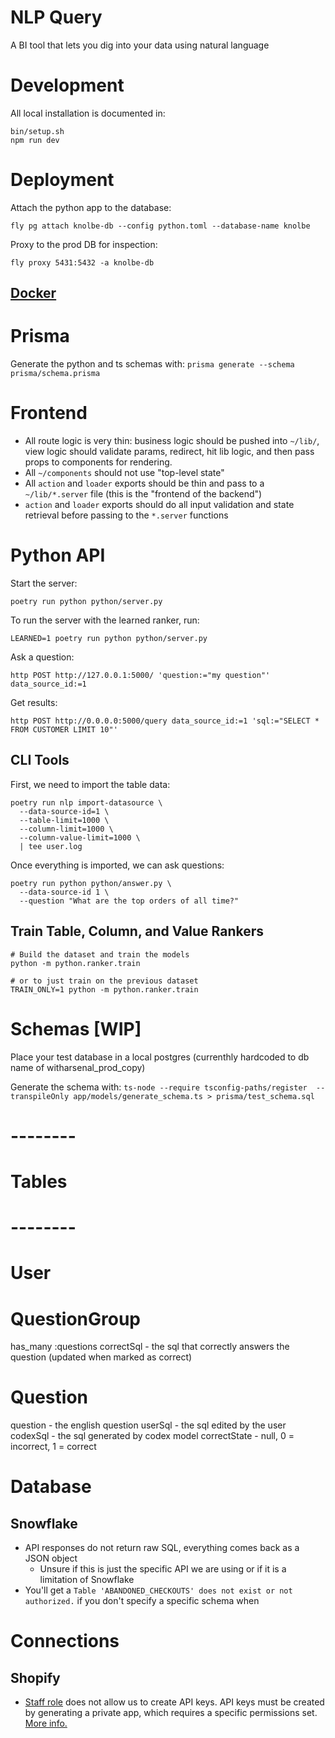 # NLP Query

A BI tool that lets you dig into your data using natural language

# Development

All local installation is documented in:

```shell
bin/setup.sh
npm run dev
```

# Deployment

Attach the python app to the database:

```shell
fly pg attach knolbe-db --config python.toml --database-name knolbe
```

Proxy to the prod DB for inspection:

```shell
fly proxy 5431:5432 -a knolbe-db
```

## [Docker](docker/readme.md)

# Prisma

Generate the python and ts schemas with:
`prisma generate --schema prisma/schema.prisma`

# Frontend

- All route logic is very thin: business logic should be pushed into `~/lib/`, view logic should validate params, redirect, hit lib logic, and then pass props to components for rendering.
- All `~/components` should not use "top-level state"
- All `action` and `loader` exports should be thin and pass to a `~/lib/*.server` file (this is the "frontend of the backend")
- `action` and `loader` exports should do all input validation and state retrieval before passing to the `*.server` functions

# Python API

Start the server:

```shell
poetry run python python/server.py
```

To run the server with the learned ranker, run:

```shell
LEARNED=1 poetry run python python/server.py
```

Ask a question:

```shell
http POST http://127.0.0.1:5000/ 'question:="my question"' data_source_id:=1
```

Get results:

```shell
http POST http://0.0.0.0:5000/query data_source_id:=1 'sql:="SELECT * FROM CUSTOMER LIMIT 10"'
```

## CLI Tools

First, we need to import the table data:

```shell
poetry run nlp import-datasource \
  --data-source-id=1 \
  --table-limit=1000 \
  --column-limit=1000 \
  --column-value-limit=1000 \
  | tee user.log
```

Once everything is imported, we can ask questions:

```shell
poetry run python python/answer.py \
  --data-source-id 1 \
  --question "What are the top orders of all time?"
```

## Train Table, Column, and Value Rankers

```
# Build the dataset and train the models
python -m python.ranker.train

# or to just train on the previous dataset
TRAIN_ONLY=1 python -m python.ranker.train
```

# Schemas [WIP]

Place your test database in a local postgres (currenthly hardcoded to db name of witharsenal_prod_copy)

Generate the schema with:
`ts-node --require tsconfig-paths/register  --transpileOnly app/models/generate_schema.ts > prisma/test_schema.sql`

# --------

# Tables

# --------

# User

# QuestionGroup

has_many :questions
correctSql - the sql that correctly answers the question (updated when marked as correct)

# Question

question - the english question
userSql - the sql edited by the user
codexSql - the sql generated by codex model
correctState - null, 0 = incorrect, 1 = correct

# Database

## Snowflake

- API responses do not return raw SQL, everything comes back as a JSON object
  - Unsure if this is just the specific API we are using or if it is a limitation of Snowflake
- You'll get a `Table 'ABANDONED_CHECKOUTS' does not exist or not authorized.` if you don't specify a specific schema when

# Connections

## Shopify

- [Staff role](https://help.shopify.com/en/manual/your-account/staff-accounts/staff-permissions/staff-permissions-descriptions#apps-and-channels-permissions) does not allow us to create API keys. API keys must be created by generating a private app, which requires a specific permissions set. [More info.](https://help.plytix.com/en/getting-api-credentials-from-your-shopify-store)

